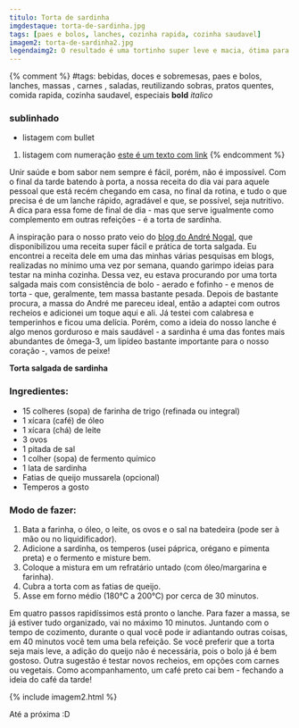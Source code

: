 ```yaml
---
titulo: Torta de sardinha
imgdestaque: torta-de-sardinha.jpg
tags: [paes e bolos, lanches, cozinha rapida, cozinha saudavel]
imagem2: torta-de-sardinha2.jpg
legendaimg2: O resultado é uma tortinho super leve e macia, ótima para um final de tarde!
---
```

{% comment %}
#tags: bebidas, doces e sobremesas, paes e bolos, lanches, massas , carnes , saladas, reutilizando sobras, pratos quentes, comida rapida, cozinha saudavel, especiais
**bold**
*italico*
### sublinhado
* listagem com bullet
1. listagem com numeração
[este é um texto com link](https://www.enderecodolink.com)
{% endcomment %}

Unir saúde e bom sabor nem sempre é fácil, porém, não é impossível. Com o final da tarde batendo à porta, a nossa receita do dia vai para aquele pessoal que está recém chegando em casa, no final da rotina, e tudo o que precisa é de um lanche rápido, agradável e que, se possível, seja nutritivo. A dica para essa fome de final de dia - mas que serve igualmente como complemento em outras refeições - é a torta de sardinha. 

A inspiração para o nosso prato veio do [blog do André Nogal](http://www.cozinhasemsegredo.com.br/2013/02/rapidinha-bolo-salgado.html), que disponibilizou uma receita super fácil e prática de torta salgada. Eu encontrei a receita dele em uma das minhas várias pesquisas em blogs, realizadas no mínimo uma vez por semana, quando garimpo ideias para testar na minha cozinha. Dessa vez, eu estava procurando por uma torta salgada mais com consistência de bolo - aerado e fofinho - e menos de torta - que, geralmente, tem massa bastante pesada. Depois de bastante procura, a massa do André me pareceu ideal, então a adaptei com outros recheios e adicionei um toque aqui e ali. Já testei com calabresa e temperinhos e ficou uma delícia. Porém, como a ideia do nosso lanche é algo menos gorduroso e mais saudável - a sardinha é uma das fontes mais abundantes de ômega-3, um lipídeo bastante importante para o nosso coração -, vamos de peixe!

**Torta salgada de sardinha**

### Ingredientes: 

* 15 colheres (sopa) de farinha de trigo (refinada ou integral)
* 1 xícara (café) de óleo
* 1 xícara (chá) de leite
* 3 ovos
* 1 pitada de sal
* 1 colher (sopa) de fermento químico
* 1 lata de sardinha 
* Fatias de queijo mussarela (opcional)
* Temperos a gosto

### Modo de fazer:

1. Bata a farinha, o óleo, o leite, os ovos e o sal na batedeira (pode ser à mão ou no liquidificador).
2. Adicione a sardinha, os temperos (usei páprica, orégano e pimenta preta) e o fermento e misture bem. 
3. Coloque a mistura em um refratário untado (com óleo/margarina e farinha).
4. Cubra a torta com as fatias de queijo.
5. Asse em forno médio (180°C a 200°C) por cerca de 30 minutos.

Em quatro passos rapidíssimos está pronto o lanche. Para fazer a massa, se já estiver tudo organizado, vai no máximo 10 minutos. Juntando com o tempo de cozimento, durante o qual você pode ir adiantando outras coisas, em 40 minutos você tem uma bela refeição. Se você preferir que a torta seja mais leve, a adição do queijo não é necessária, pois o bolo já é bem gostoso. Outra sugestão é testar novos recheios, em opções com carnes ou vegetais. Como acompanhamento, um café preto cai bem - fechando a ideia do café da tarde!

{% include imagem2.html %}

Até a próxima :D

